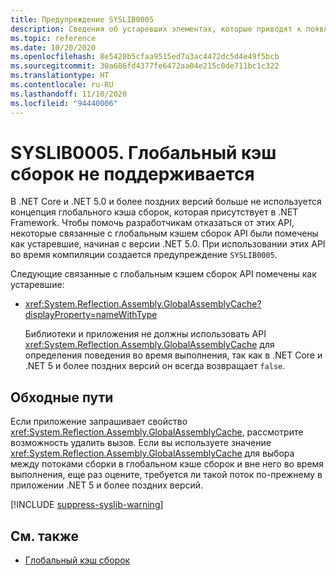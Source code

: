 ```yaml
---
title: Предупреждение SYSLIB0005
description: Сведения об устаревших элементах, которые приводят к появлению предупреждения во время компиляции SYSLIB0005.
ms.topic: reference
ms.date: 10/20/2020
ms.openlocfilehash: 8e5420b5cfaa9515ed7a3ac4472dc5d4e49f5bcb
ms.sourcegitcommit: 30a686fd4377fe6472aa04e215c0de711bc1c322
ms.translationtype: HT
ms.contentlocale: ru-RU
ms.lasthandoff: 11/10/2020
ms.locfileid: "94440006"
---
```

# <a name="syslib0005-the-global-assembly-cache-gac-is-not-supported"></a>SYSLIB0005. Глобальный кэш сборок не поддерживается

В .NET Core и .NET 5.0 и более поздних версий больше не используется концепция глобального кэша сборок, которая присутствует в .NET Framework. Чтобы помочь разработчикам отказаться от этих API, некоторые связанные с глобальным кэшем сборок API были помечены как устаревшие, начиная с версии .NET 5.0. При использовании этих API во время компиляции создается предупреждение `SYSLIB0005`.

Следующие связанные с глобальным кэшем сборок API помечены как устаревшие:

- <xref:System.Reflection.Assembly.GlobalAssemblyCache?displayProperty=nameWithType>

  Библиотеки и приложения не должны использовать API <xref:System.Reflection.Assembly.GlobalAssemblyCache> для определения поведения во время выполнения, так как в .NET Core и .NET 5 и более поздних версий он всегда возвращает `false`.

## <a name="workarounds"></a>Обходные пути

Если приложение запрашивает свойство <xref:System.Reflection.Assembly.GlobalAssemblyCache>, рассмотрите возможность удалить вызов. Если вы используете значение <xref:System.Reflection.Assembly.GlobalAssemblyCache> для выбора между потоками сборки в глобальном кэше сборок и вне него во время выполнения, еще раз оцените, требуется ли такой поток по-прежнему в приложении .NET 5 и более поздних версий.

[!INCLUDE [suppress-syslib-warning](../../../includes/suppress-syslib-warning.md)]

## <a name="see-also"></a>См. также

- [Глобальный кэш сборок](../../framework/app-domains/gac.md)
